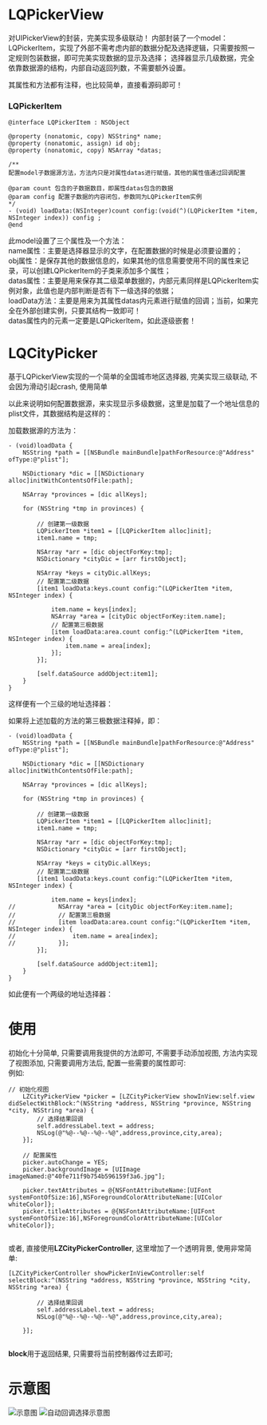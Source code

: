 
# LQPickerView

对UIPickerView的封装，完美实现多级联动！
内部封装了一个model：LQPickerItem，实现了外部不需考虑内部的数据分配及选择逻辑，只需要按照一定规则包装数据，即可完美实现数据的显示及选择；
选择器显示几级数据，完全依靠数据源的结构，内部自动返回列数，不需要额外设置。
 
 其属性和方法都有注释，也比较简单，直接看源码即可！
 
 ### LQPickerItem
 
 ```
 @interface LQPickerItem : NSObject

@property (nonatomic, copy) NSString* name;
@property (nonatomic, assign) id obj;
@property (nonatomic, copy) NSArray *datas;

/**
 配置model子数据源方法，方法内只是对属性datas进行赋值，其他的属性值通过回调配置

 @param count 包含的子数据数目，即属性datas包含的数据
 @param config 配置子数据的内容闭包，参数同为LQPickerItem实例
 */
- (void) loadData:(NSInteger)count config:(void(^)(LQPickerItem *item, NSInteger index)) config ;
@end
```

此model设置了三个属性及一个方法：<br>
name属性：主要是选择器显示的文字，在配置数据的时候是必须要设置的；<br>
obj属性：是保存其他的数据信息的，如果其他的信息需要使用不同的属性来记录，可以创建LQPickerItem的子类来添加多个属性；<br>
datas属性：主要是用来保存其二级菜单数据的，内部元素同样是LQPickerItem实例对象，此值也是内部判断是否有下一级选择的依据；<br>
loadData方法：主要是用来为其属性datas内元素进行赋值的回调；当前，如果完全在外部创建实例，只要其结构一致即可！<br>
datas属性内的元素一定要是LQPickerItem，如此逐级嵌套！<br>

# LQCityPicker
基于LQPickerView实现的一个简单的全国城市地区选择器, 完美实现三级联动, 不会因为滑动引起crash, 使用简单

以此来说明如何配置数据源，来实现显示多级数据，这里是加载了一个地址信息的plist文件，其数据结构是这样的：

加载数据源的方法为：
```
- (void)loadData {
    NSString *path = [[NSBundle mainBundle]pathForResource:@"Address" ofType:@"plist"];
    
    NSDictionary *dic = [[NSDictionary alloc]initWithContentsOfFile:path];
    
    NSArray *provinces = [dic allKeys];
    
    for (NSString *tmp in provinces) {
        
        // 创建第一级数据
        LQPickerItem *item1 = [[LQPickerItem alloc]init];
        item1.name = tmp;
        
        NSArray *arr = [dic objectForKey:tmp];
        NSDictionary *cityDic = [arr firstObject];
        
        NSArray *keys = cityDic.allKeys;
        // 配置第二级数据
        [item1 loadData:keys.count config:^(LQPickerItem *item, NSInteger index) {
            
            item.name = keys[index];
            NSArray *area = [cityDic objectForKey:item.name];
            // 配置第三极数据
            [item loadData:area.count config:^(LQPickerItem *item, NSInteger index) {
                item.name = area[index];
            }];
        }];
        
        [self.dataSource addObject:item1];
    }
}

```
这样便有一个三级的地址选择器：

如果将上述加载的方法的第三极数据注释掉，即：
```
- (void)loadData {
    NSString *path = [[NSBundle mainBundle]pathForResource:@"Address" ofType:@"plist"];
    
    NSDictionary *dic = [[NSDictionary alloc]initWithContentsOfFile:path];
    
    NSArray *provinces = [dic allKeys];
    
    for (NSString *tmp in provinces) {
        
        // 创建第一级数据
        LQPickerItem *item1 = [[LQPickerItem alloc]init];
        item1.name = tmp;
        
        NSArray *arr = [dic objectForKey:tmp];
        NSDictionary *cityDic = [arr firstObject];
        
        NSArray *keys = cityDic.allKeys;
        // 配置第二级数据
        [item1 loadData:keys.count config:^(LQPickerItem *item, NSInteger index) {
            
            item.name = keys[index];
//            NSArray *area = [cityDic objectForKey:item.name];
//            // 配置第三极数据
//            [item loadData:area.count config:^(LQPickerItem *item, NSInteger index) {
//                item.name = area[index];
//            }];
        }];
        
        [self.dataSource addObject:item1];
    }
}
```

如此便有一个两级的地址选择器：


# 使用

初始化十分简单, 只需要调用我提供的方法即可, 不需要手动添加视图, 方法内实现了视图添加, 只需要调用方法后, 配置一些需要的属性即可:
<br>例如:

```
// 初始化视图
    LZCityPickerView *picker = [LZCityPickerView showInView:self.view didSelectWithBlock:^(NSString *address, NSString *province, NSString *city, NSString *area) {
        // 选择结果回调
        self.addressLabel.text = address;
        NSLog(@"%@--%@--%@--%@",address,province,city,area);
    }];
    
    // 配置属性
    picker.autoChange = YES;
    picker.backgroundImage = [UIImage imageNamed:@"40fe711f9b754b596159f3a6.jpg"];

    picker.textAttributes = @{NSFontAttributeName:[UIFont systemFontOfSize:16],NSForegroundColorAttributeName:[UIColor whiteColor]};
    picker.titleAttributes = @{NSFontAttributeName:[UIFont systemFontOfSize:16],NSForegroundColorAttributeName:[UIColor whiteColor]};
    
```

或者, 直接使用**LZCityPickerController**, 这里增加了一个透明背景, 使用非常简单:
```
[LZCityPickerController showPickerInViewController:self selectBlock:^(NSString *address, NSString *province, NSString *city, NSString *area) {
        
        // 选择结果回调
        self.addressLabel.text = address;
        NSLog(@"%@--%@--%@--%@",address,province,city,area);

    }];
  
```

**block**用于返回结果, 只需要将当前控制器传过去即可;

# 示意图

![示意图](https://github.com/LQQZYY/LZCityPicker/blob/master/pic.gif)
![自动回调选择示意图](https://github.com/LQQZYY/LZCityPicker/blob/master/pic1.gif)
    
